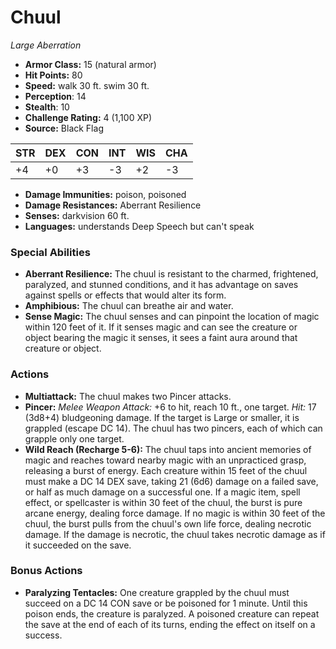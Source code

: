 # Chuul

*Large* *Aberration*

- **Armor Class:** 15 (natural armor)
- **Hit Points:** 80 
- **Speed:** walk 30 ft. swim 30 ft.
- **Perception**: 14
- **Stealth**: 10
- **Challenge Rating:** 4 (1,100 XP)
- **Source:** Black Flag

| STR | DEX | CON | INT | WIS | CHA |
| --- | --- | --- | --- | --- | --- |
| +4 | +0 | +3 | -3 | +2 | -3 |

- **Damage Immunities:** poison, poisoned
- **Damage Resistances:** Aberrant Resilience
- **Senses:** darkvision 60 ft.
- **Languages:** understands Deep Speech but can't speak

### Special Abilities

- **Aberrant Resilience:** The chuul is resistant to the charmed, frightened, paralyzed, and stunned conditions, and it has advantage on saves against spells or effects that would alter its form.
- **Amphibious:** The chuul can breathe air and water.
- **Sense Magic:** The chuul senses and can pinpoint the location of magic within 120 feet of it. If it senses magic and can see the creature or object bearing the magic it senses, it sees a faint aura around that creature or object.

### Actions

- **Multiattack:** The chuul makes two Pincer attacks.
- **Pincer:** _Melee Weapon Attack:_ +6 to hit, reach 10 ft., one target. _Hit:_ 17 (3d8+4) bludgeoning damage. If the target is Large or smaller, it is grappled (escape DC 14). The chuul has two pincers, each of which can grapple only one target.
- **Wild Reach (Recharge 5-6):** The chuul taps into ancient memories of magic and reaches toward nearby magic with an unpracticed grasp, releasing a burst of energy. Each creature within 15 feet of the chuul must make a DC 14 DEX save, taking 21 (6d6) damage on a failed save, or half as much damage on a successful one. If a magic item, spell effect, or spellcaster is within 30 feet of the chuul, the burst is pure arcane energy, dealing force damage. If no magic is within 30 feet of the chuul, the burst pulls from the chuul's own life force, dealing necrotic damage. If the damage is necrotic, the chuul takes necrotic damage as if it succeeded on the save.

### Bonus Actions

- **Paralyzing Tentacles:** One creature grappled by the chuul must succeed on a DC 14 CON save or be poisoned for 1 minute. Until this poison ends, the creature is paralyzed. A poisoned creature can repeat the save at the end of each of its turns, ending the effect on itself on a success.
